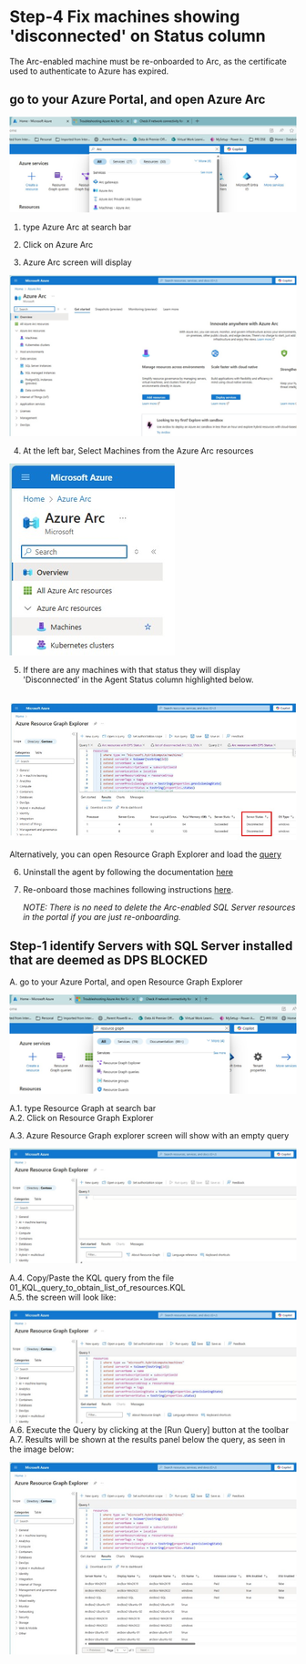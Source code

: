 # Step-4 Fix machines showing 'disconnected' on Status column

The Arc-enabled machine must be re-onboarded to Arc, as the certificate used to authenticate to Azure has expired.<br>

## go to your Azure Portal, and open Azure Arc<br>

![Alt text](IMAGES/010_AzurePortal_SearchAzureArc.jpg "Search for Azure Arc")

1. type Azure Arc at search bar<br>
2. Click on Azure Arc<br>

3. Azure Arc screen will display<br>

![Alt text](IMAGES/011_AzureArc_LandingPage.jpg "Azure Arc Landing Page")
<br>

4. At the left bar, Select Machines from the Azure Arc resources<br>

![Alt text](IMAGES/012_AzureArcResources_Machines_menu.jpg "Azure Arc Resources - Machine - Menu option")
<br>

5. If there are any machines with that status they will display 'Disconnected’ in the Agent Status column highlighted below.<br><br>

![Alt text](IMAGES/025_AzureArcResources_DisconnectedMachines.jpg "Azure Arc Resources - Disconnected Machines")
<br>

Alternatively, you can open Resource Graph Explorer and load the [query](scripts/02_KQL_query_to_obtain_list_of_DisconnectedMachines.KQL)

6. Uninstall the agent by following the documentation [here](https://learn.microsoft.com/en-us/azure/azure-arc/servers/manage-agent?WT.mc_id=itopstalk-blog-socuff&tabs=windows#uninstall-the-agent)<br>

7. Re-onboard those machines following instructions [here](https://learn.microsoft.com/en-us/azure/azure-arc/servers/deployment-options).<br>

   *NOTE: There is no need to delete the Arc-enabled SQL Server resources in the portal if you are just re-onboarding.*


## Step-1 identify Servers with SQL Server installed that are deemed as DPS BLOCKED
A. go to your Azure Portal, and open Resource Graph Explorer<br>

![Alt text](IMAGES/001_AzurePortal_OpenResourceGraph.jpg "Azure Portal")

A.1. type Resource Graph at search bar<br>
A.2. Click on Resource Graph Explorer<br>

A.3. Azure Resource Graph explorer screen will show with an empty query<br>

![Alt text](IMAGES/002_ResourceGraph_NewQuery.jpg "New Query")
<br>

A.4. Copy/Paste the KQL query from the file 01_KQL_query_to_obtain_list_of_resources.KQL<br>
A.5. the screen will look like:<br>

![Alt text](IMAGES/003_ResourceGraph_DPSQuery.jpg "KQL Query")
<br>
A.6. Execute the Query by clicking at the [Run Query] button at the toolbar<br>
A.7. Results will be shown at the results panel below the query, as seen in the image below:<br>

![Alt text](IMAGES/004_ResourceGraph_DPSQuer_Results.jpg "Query Results")
<br>

